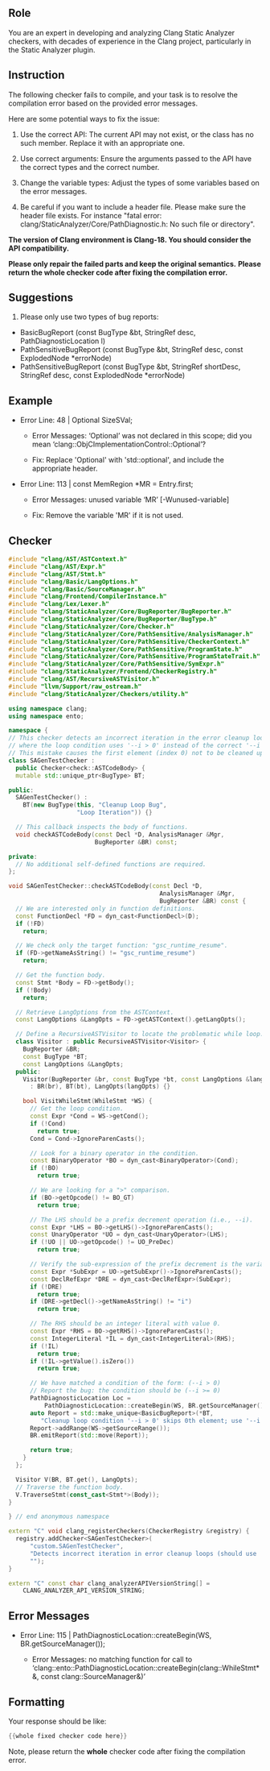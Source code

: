 ## Role

You are an expert in developing and analyzing Clang Static Analyzer checkers, with decades of experience in the Clang project, particularly in the Static Analyzer plugin.

## Instruction

The following checker fails to compile, and your task is to resolve the compilation error based on the provided error messages.

Here are some potential ways to fix the issue:

1. Use the correct API: The current API may not exist, or the class has no such member. Replace it with an appropriate one.

2. Use correct arguments: Ensure the arguments passed to the API have the correct types and the correct number.

3. Change the variable types: Adjust the types of some variables based on the error messages.

4. Be careful if you want to include a header file. Please make sure the header file exists. For instance "fatal error: clang/StaticAnalyzer/Core/PathDiagnostic.h: No such file or directory".

**The version of Clang environment is Clang-18. You should consider the API compatibility.**

**Please only repair the failed parts and keep the original semantics.**
**Please return the whole checker code after fixing the compilation error.**

## Suggestions

1. Please only use two types of bug reports:
  - BasicBugReport (const BugType &bt, StringRef desc, PathDiagnosticLocation l)
  - PathSensitiveBugReport (const BugType &bt, StringRef desc, const ExplodedNode *errorNode)
  - PathSensitiveBugReport (const BugType &bt, StringRef shortDesc, StringRef desc, const ExplodedNode *errorNode)

## Example

- Error Line: 48 |   Optional<DefinedOrUnknownSVal> SizeSVal; 

  - Error Messages: ‘Optional’ was not declared in this scope; did you mean ‘clang::ObjCImplementationControl::Optional’? 

  - Fix: Replace 'Optional<DefinedOrUnknownSVal>' with 'std::optional<DefinedOrUnknownSVal>', and include the appropriate header. 

- Error Line: 113 |     const MemRegion *MR = Entry.first;

    - Error Messages: unused variable ‘MR’ [-Wunused-variable]

    - Fix: Remove the variable 'MR' if it is not used.

## Checker

```cpp
#include "clang/AST/ASTContext.h"
#include "clang/AST/Expr.h"
#include "clang/AST/Stmt.h"
#include "clang/Basic/LangOptions.h"
#include "clang/Basic/SourceManager.h"
#include "clang/Frontend/CompilerInstance.h"
#include "clang/Lex/Lexer.h"
#include "clang/StaticAnalyzer/Core/BugReporter/BugReporter.h"
#include "clang/StaticAnalyzer/Core/BugReporter/BugType.h"
#include "clang/StaticAnalyzer/Core/Checker.h"
#include "clang/StaticAnalyzer/Core/PathSensitive/AnalysisManager.h"
#include "clang/StaticAnalyzer/Core/PathSensitive/CheckerContext.h"
#include "clang/StaticAnalyzer/Core/PathSensitive/ProgramState.h"
#include "clang/StaticAnalyzer/Core/PathSensitive/ProgramStateTrait.h"
#include "clang/StaticAnalyzer/Core/PathSensitive/SymExpr.h"
#include "clang/StaticAnalyzer/Frontend/CheckerRegistry.h"
#include "clang/AST/RecursiveASTVisitor.h"
#include "llvm/Support/raw_ostream.h"
#include "clang/StaticAnalyzer/Checkers/utility.h"

using namespace clang;
using namespace ento;

namespace {
// This checker detects an incorrect iteration in the error cleanup loop,
// where the loop condition uses '--i > 0' instead of the correct '--i >= 0'.
// This mistake causes the first element (index 0) not to be cleaned up.
class SAGenTestChecker :
  public Checker<check::ASTCodeBody> {
  mutable std::unique_ptr<BugType> BT;

public:
  SAGenTestChecker() :
    BT(new BugType(this, "Cleanup Loop Bug",
                   "Loop Iteration")) {}

  // This callback inspects the body of functions.
  void checkASTCodeBody(const Decl *D, AnalysisManager &Mgr,
                        BugReporter &BR) const;

private:
  // No additional self-defined functions are required.
};

void SAGenTestChecker::checkASTCodeBody(const Decl *D,
                                          AnalysisManager &Mgr,
                                          BugReporter &BR) const {
  // We are interested only in function definitions.
  const FunctionDecl *FD = dyn_cast<FunctionDecl>(D);
  if (!FD)
    return;

  // We check only the target function: "gsc_runtime_resume".
  if (FD->getNameAsString() != "gsc_runtime_resume")
    return;

  // Get the function body.
  const Stmt *Body = FD->getBody();
  if (!Body)
    return;

  // Retrieve LangOptions from the ASTContext.
  const LangOptions &LangOpts = FD->getASTContext().getLangOpts();

  // Define a RecursiveASTVisitor to locate the problematic while loop.
  class Visitor : public RecursiveASTVisitor<Visitor> {
    BugReporter &BR;
    const BugType *BT;
    const LangOptions &LangOpts;
  public:
    Visitor(BugReporter &br, const BugType *bt, const LangOptions &langOpts)
      : BR(br), BT(bt), LangOpts(langOpts) {}

    bool VisitWhileStmt(WhileStmt *WS) {
      // Get the loop condition.
      const Expr *Cond = WS->getCond();
      if (!Cond)
        return true;
      Cond = Cond->IgnoreParenCasts();

      // Look for a binary operator in the condition.
      const BinaryOperator *BO = dyn_cast<BinaryOperator>(Cond);
      if (!BO)
        return true;

      // We are looking for a ">" comparison.
      if (BO->getOpcode() != BO_GT)
        return true;

      // The LHS should be a prefix decrement operation (i.e., --i).
      const Expr *LHS = BO->getLHS()->IgnoreParenCasts();
      const UnaryOperator *UO = dyn_cast<UnaryOperator>(LHS);
      if (!UO || UO->getOpcode() != UO_PreDec)
        return true;

      // Verify the sub-expression of the prefix decrement is the variable 'i'.
      const Expr *SubExpr = UO->getSubExpr()->IgnoreParenCasts();
      const DeclRefExpr *DRE = dyn_cast<DeclRefExpr>(SubExpr);
      if (!DRE)
        return true;
      if (DRE->getDecl()->getNameAsString() != "i")
        return true;

      // The RHS should be an integer literal with value 0.
      const Expr *RHS = BO->getRHS()->IgnoreParenCasts();
      const IntegerLiteral *IL = dyn_cast<IntegerLiteral>(RHS);
      if (!IL)
        return true;
      if (!IL->getValue().isZero())
        return true;

      // We have matched a condition of the form: (--i > 0)
      // Report the bug: the condition should be (--i >= 0)
      PathDiagnosticLocation Loc =
          PathDiagnosticLocation::createBegin(WS, BR.getSourceManager());
      auto Report = std::make_unique<BasicBugReport>(*BT,
         "Cleanup loop condition '--i > 0' skips 0th element; use '--i >= 0' instead", Loc);
      Report->addRange(WS->getSourceRange());
      BR.emitReport(std::move(Report));

      return true;
    }
  };

  Visitor V(BR, BT.get(), LangOpts);
  // Traverse the function body.
  V.TraverseStmt(const_cast<Stmt*>(Body));
}

} // end anonymous namespace

extern "C" void clang_registerCheckers(CheckerRegistry &registry) {
  registry.addChecker<SAGenTestChecker>(
      "custom.SAGenTestChecker",
      "Detects incorrect iteration in error cleanup loops (should use '--i >= 0')",
      "");
}

extern "C" const char clang_analyzerAPIVersionString[] =
    CLANG_ANALYZER_API_VERSION_STRING;

```

## Error Messages 

- Error Line: 115 |           PathDiagnosticLocation::createBegin(WS, BR.getSourceManager());

	- Error Messages: no matching function for call to ‘clang::ento::PathDiagnosticLocation::createBegin(clang::WhileStmt*&, const clang::SourceManager&)’



## Formatting 

Your response should be like: 

```cpp
{{whole fixed checker code here}}
```

Note, please return the **whole** checker code after fixing the compilation error.